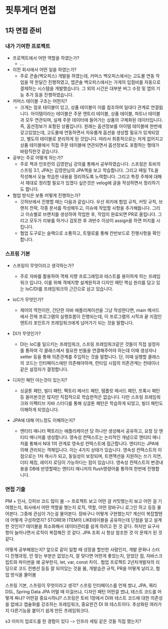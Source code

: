 # 핏투게더 면접

## 1차 면접 준비

### 내가 기여한 프로젝트

- 프로젝트에서 어떤 역할을 하였는가?
  - ...
- 이전 회사에서 어떤 일을 하였는가?
  - 주로 콘솔(백오피스) 개발을 하였는데, 커머스 백오피스에서는 고도몰 연동 작업을 약 한달간 진행하였고, 앱콘솔 백오피스에서는 가게의 입점비를 자동으로 결제하는 시스템을 개발했습니다. 그 외의 시간은 대부분 버그 수정 및 앱의 기능 추가 등을 진행하였습니다.
- 커머스 테이블 구조는 어떤지?
  - 크게는 점포 테이블이 있고, 상품 테이블이 이를 참조하여 일대다 관계로 연결됩니다. 아이템이라는 테이블은 주문 엔트리 테이블, 상품 테이블, 파트너 테이블과 모두 연관되며, 실제 주문 데이터에 들어가는 상품의 구체화된 데이터입니다. 즉, 옵션정보가 포함된 상품입니다. 원래는 옵션정보를 아이템 테이블에 한번에 갖고있었는데, 고도몰에 연동하면서 자유롭게 옵션을 생성할 필요가 있게되었고, 별도의 테이블로 분리하게 된 것입니다. 따라서 최종적으로는 저게 없어지고 상품 테이블에서 직접 주문 테이블에 연관되면서 옵션정보도 포함하는 형태가 바람직한것 같습니다.
- 공부는 주로 어떻게 하는가?
  - 주로 책과 인프런의 김영한님 강의를 통해서 공부하였습니다. 스프링은 토비의 스프링 3.1, JPA는 김영한님의 JPA책을 보고 학습합니다. 그리고 매일 TIL을 작성해서 오늘 학습한 내용을 정리하도록 노력합니다. 그리고 특정 주제에 대해서 제대로 정리할 필요가 있겠다 싶은것은 velog에 글을 작성하면서 정리하기도 합니다.
- 협업 방식은 보통 어떻게 진행하는가?
  - 깃허브에서 진행할 때는 다음과 같습니다. 우선 위키에 협업 규칙, 커밋 규칙, 브랜치 전략, 각종 문서를 작성해두고, 이슈에 작업할 사항을 추가해둡니다. 그리고 이슈별로 브랜치를 생성하여 작업한 후, 작업이 완료되면 PR로 올립니다. 그리고 모두가 리뷰를 하거나 검토한 후 과반수 이상이 assign을 하면 머지를 시킵니다.
  - 협업 도구로는 슬랙으로 소통하고, 트렐로를 통해 칸반보드로 진행사항을 확인합니다.

### 스프링 기본

- 스프링이 무엇이라고 생각하는가?
  - 주로 자바를 활용하여 객체 지향 프로그래밍과 테스트를 용이하게 하는 프레임워크 입니다. 이를 위해 객체지향 설계원칙과 디자인 패턴 핵심 원리를 담고 있는 IoC/DI를 프레임워크의 근간으로 삼고 있습니다.
- IoC가 무엇인가?
  - 제어의 역전이란, 간단한 자바 애플리케이션을 그냥 작성한다면, main 메서드에서 전체 프로그램의 실행흐름이 진행되는데, 이 프로그램의 시작과 끝 지점인 엔트리 포인트가 프레임워크에게 넘어가기 되는 것을 말합니다.
- DI가 무엇인가?
  - DI는 IoC를 일으키는 프레임워크, 스프링 프레임워크같은 것들이 직접 설정자를 통하여 각 클래스에서 필요한 빈들을 연결해주어야 하는데 이때 생성자나 setter 등을 통해 의존관계를 주입하는 것을 말합니다. 단, 이때 실행할 클래스의 코드는 인터페이스에만 의존해야하며, 런타임 시점의 의존관계는 컨테이너같은 설정자가 결정합니다.
- 디자인 패턴 아는것이 있는지?
  - 싱글톤 패턴, 빌더 패턴, 팩토리 메서드 패턴, 템플릿 메서드 패턴, 프록시 패턴 등 들어본것은 많지만 직접적으로 학습한적은 없습니다. 다만 스프링 프레임워크와 이펙티브 자바 스터디를 통해 싱글톤 패턴은 학습하게 되었고, 빌더 패턴도 이해하게 되었습니다.

- JPA에 대해 어느정도 이해하는지?
  - 엔티티 매니터 팩토리는 애플리케이션 당 하나만 생성해서 공유하고, 요청 당 엔티티 매니저를 생성합니다. 영속성 컨텍스트는 논리적인 개념으로 엔티티 매니저를 통해서 N대 1의 관계로 영속성 컨텍스트에 접근합니다. 엔티티는 JPA에 의해 관리되는 객체입니다. 이는 4가지 상태가 있습니다. 영속성 컨텍스트의 이점으로는 1차 캐시가 되고, 동일성이 보장되며, 트랜잭션을 지원하는 쓰기 지연, 더티 체킹, 레이지 로딩이 가능하다는 점이 있습니다. 영속성 컨텍스트의 변경내용을 DB에 반영할때는 엔티티 매니저의 flush명령어를 통하여 한번에 진행합니다.

### 면접 기출

PM + 인사, 깃허브 코드 많이 봄 -> 프로젝트 보고 어떤 걸 커밋했는지 보고 어떤 걸 기여했는지, 회사에서 어떤 역할을 했는지 로직, 역할, 어떤 장바구니 로그인 하고 등등 물어본다. 그중에 관심이 가는걸 물어본다. 장바구니 어떻게 구현했는지? 계산이 복잡할텐데 어떻게 구성하였지? STORE와 ITEM의 LIKE테이블을 공유하는데 단점을 알고 설계한 것인지? 테이블을 최소화해서 데이터관리를 쉽게 하려고 한 것 같다. 하지만 요구사항이 늘어나면서 로직이 복잡해진 것 같다. JPA 조회 시 항상 참조한 것 이 문제가 된 것 같다.

어떻게 공부해왔는지? 앞으로 같이 일할 때 성장을 할만한 사람인지, 개발 문화나 스터디 진행과정, 안 맞는 부분은 없었는지, 잘 맞다면 어떤게 좋았는지, 얻었던 점, 자바스크립트와 파이썬을 왜 공부한지, let, var, const 차이.. 협업 프로젝트 2년차개발자의 리딩으로 코드 컨벤션 등등 잘 되어있는 것을 봄, 개발습관 규칙, PR을 어떻게 날리고, 협업 방식을 물어봄

스프링 기본, 스프링이 무엇이라고 생각? 스프링 인터페이스를 언제 썼냐, JPA, 쿼리DSL, Spring Data JPA 어떨 때 이걸쓰냐, 디자인 패턴 어떤걸 썼냐, 테스트 코드를 어떻게 짜냐? 어떤걸 중요시하냐? 스프링은 토비 1장에서 DI와 테스트 코드에 대한 의존성을 없애고 캡슐화를 강조하는 프레임워크, 중요한건 DI 와 테스트이다. 추상화된 여러가지 다른기능을 붙이기 쉽게 만든 프레임워크다.

s3 이미지 업로드를 한 경험이 있다 -> 인프라 세팅 같은 것들 직접 했는지?